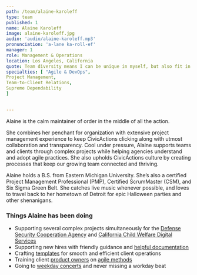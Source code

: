 ```yaml
---
path: /team/alaine-karoleff
type: team
published: 1
name: Alaine Karoleff
image: alaine-karoleff.jpg
audio: 'audio/alaine-karoleff.mp3'
pronunciation: 'a-lane ka-roll-ef'
manager: 1
role: Management & Operations
location: Los Angeles, California
quote: Team diversity means I can be unique in myself, but also fit in with the team.
specialties: [ "Agile & DevOps",
Project Management,
Team-to-Client Relations,
Supreme Dependability
]

  
---
```


Alaine is the calm maintainer of order in the middle of all the action.
 
She combines her penchant for organization with extensive project management experience to keep CivicActions clicking along with utmost collaboration and transparency. Cool under pressure, Alaine supports teams and clients through complex projects while helping agencies understand and adopt agile practices. She also upholds CivicActions culture by creating processes that keep our growing team connected and thriving.
 
Alaine holds a B.S. from Eastern Michigan University. She’s also a certified Project Management Professional (PMP), Certified ScrumMaster (CSM), and Six Sigma Green Belt. She catches live music whenever possible, and loves to travel back to her hometown of Detroit for epic Halloween parties and other shenanigans.




### Things Alaine has been doing
* Supporting several complex projects simultaneously for the [Defense Security Cooperation Agency](https://civicactions.com/case-study/globalnet) and [California Child Welfare Digital Services](https://cwds.ca.gov/)
* Supporting new hires with friendly guidance and [helpful documentation](https://civicactions-handbook.readthedocs.io/en/latest/04-how-we-work/tools/harvest/)
* Crafting [templates](https://docs.google.com/document/d/1pmOruj_1PeSfmJtxzvjDy7KxTTJi0VS8D62WUrWjeSM/edit?usp=sharing) for smooth and efficient client operations
* Training client [product owners](https://docs.google.com/document/d/1vwsaJcODSWwevH4Qzz2XdsXaERutaSaBYYSvn5iY2tc/edit?usp=sharing) on [agile methods](https://www.agilegovleaders.org/academy/product-owner/)
* Going to [weekday concerts](https://www.youtube.com/watch?v=yA8iEvtjLlE) and never missing a workday beat
